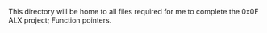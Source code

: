 This directory will be home to all files required for me to complete the 0x0F ALX project; Function pointers.
